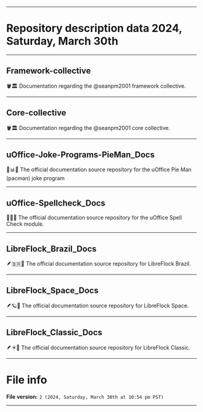 
***

# Repository description data 2024, Saturday, March 30th

---

## Framework-collective

🪣️🏛️ Documentation regarding the @seanpm2001 framework collective.

---

## Core-collective

🪣️🏛️ Documentation regarding the @seanpm2001 core collective.

---

## uOffice-Joke-Programs-PieMan_Docs

🏢️📊️📖️ The official documentation source repository for the uOffice Pie Man (pacman) joke program

---

## uOffice-Spellcheck_Docs

🏢️🔡️📖️ The official documentation source repository for the uOffice Spell Check module.

---

## LibreFlock_Brazil_Docs

🪶️🇧🇷️📖️ The official documentation source repository for LibreFlock Brazil.

---

## LibreFlock_Space_Docs

🪶️🪐️📖️ The official documentation source repository for LibreFlock Space.

---

## LibreFlock_Classic_Docs

🪶️✴️📖️ The official documentation source repository for LibreFlock Classic.

***

# File info

**File version:** `2 (2024, Saturday, March 30th at 10:54 pm PST)`

***


